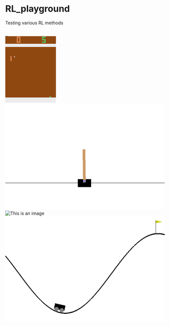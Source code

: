 # RL_playground
Testing various RL methods<br /><br /><br /> 
![This is an image](https://github.com/bdi2357/RL_playground/blob/main/MakeGIF/output_gif/PongNoFrameskip-v4_rainbow_dqn.gif)
![This is an image](https://github.com/bdi2357/RL_playground/blob/main/MakeGIF/output_gif/CartPole-v0.gif)
![This is an image](https://github.com/bdi2357/RL_playground/blob/main/MakeGIF/output_gif/LunarLander-v2_solved.gif)
![This is an image](https://github.com/bdi2357/RL_playground/blob/main/MakeGIF/output_gif/MountainCar-v0.gif)


